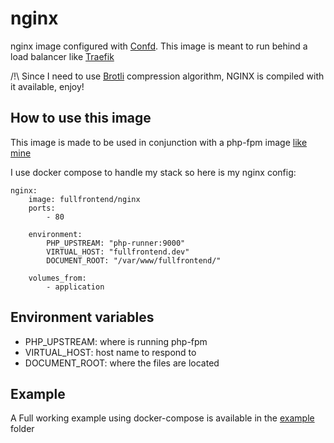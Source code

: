 # nginx

nginx image configured with [Confd](https://github.com/kelseyhightower/confd). This image is meant to run behind a 
load balancer like [Traefik](https://traefik.io/)

/!\ Since I need to use [Brotli](https://en.wikipedia.org/wiki/Brotli) compression algorithm, NGINX is compiled with 
it available, enjoy!

## How to use this image

This image is made to be used in conjunction with a php-fpm image [like mine](https://github.com/fullfrontend/php-fpm)

I use docker compose to handle my stack so here is my nginx config:
```
nginx:
    image: fullfrontend/nginx
    ports:
        - 80
        
    environment:
        PHP_UPSTREAM: "php-runner:9000"
        VIRTUAL_HOST: "fullfrontend.dev"
        DOCUMENT_ROOT: "/var/www/fullfrontend/"

    volumes_from:
        - application
```

## Environment variables

* PHP_UPSTREAM: where is running php-fpm
* VIRTUAL_HOST: host name to respond to
* DOCUMENT_ROOT: where the files are located

## Example
A Full working example using docker-compose is available in the [example](example) folder
